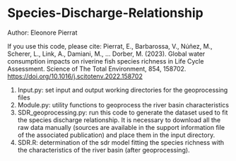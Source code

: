 # Species-Discharge-Relationship

Author: Eleonore Pierrat 

If you use this code, please cite: 
Pierrat, E., Barbarossa, V., Núñez, M., Scherer, L., Link, A., Damiani, M., … Dorber, M. (2023). Global water consumption impacts on riverine fish species richness in Life Cycle Assessment. Science of The Total Environment, 854, 158702. https://doi.org/10.1016/j.scitotenv.2022.158702

1. Input.py: set input and output working directories for the geoprocessing files
2. Module.py: utility functions to geoprocess the river basin characteristics
3. SDR_geoprocessing.py: run this code to generate the dataset used to fit the species discharge relationship. It is necessary to download all the raw data manually (sources are available in the support information file of the associated publication) and place them in the input  directory.
4. SDR.R: determination of the sdr model fitting the species richness with the characteristics of the river basin (after geoprocessing).
